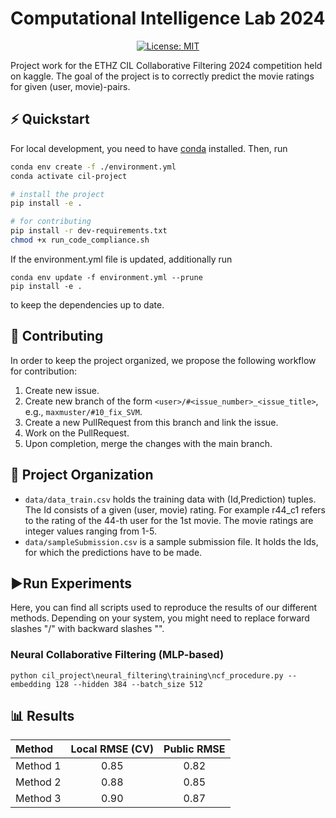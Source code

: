 # Computational Intelligence Lab 2024
<div align="center">

[![License: MIT](https://img.shields.io/badge/License-MIT-yellow.svg)](https://opensource.org/licenses/MIT)

</div>
Project work for the ETHZ CIL Collaborative Filtering 2024 competition held on kaggle. The goal of the project is to correctly predict the movie ratings for given (user, movie)-pairs.

## ⚡️ Quickstart
For local development, you need to have [conda](https://conda.io/projects/conda/en/latest/user-guide/install/index.html) installed. Then, run
```bash
conda env create -f ./environment.yml
conda activate cil-project

# install the project
pip install -e .

# for contributing
pip install -r dev-requirements.txt
chmod +x run_code_compliance.sh
```

If the environment.yml file is updated, additionally run
```
conda env update -f environment.yml --prune
pip install -e .
```
to keep the dependencies up to date.

## 🤝 Contributing
In order to keep the project organized, we propose the following workflow for contribution:
1. Create new issue.
1. Create new branch of the form ```<user>/#<issue_number>_<issue_title>```, e.g., ```maxmuster/#10_fix_SVM```.
1. Create a new PullRequest from this branch and link the issue.
1. Work on the PullRequest.
1. Upon completion, merge the changes with the main branch.

## 📂 Project Organization
- ```data/data_train.csv``` holds the training data with (Id,Prediction) tuples. The Id consists of a given (user, movie) rating. For example r44_c1 refers to the rating of the 44-th user for the 1st movie. The movie ratings are integer values ranging from 1-5.
- ```data/sampleSubmission.csv``` is a sample submission file. It holds the Ids, for which the predictions have to be made.

## ▶️Run Experiments

Here, you can find all scripts used to reproduce the results of our different methods. Depending on your system, you might need to replace forward slashes "/" with backward slashes "\".

### Neural Collaborative Filtering (MLP-based)
```python cil_project\neural_filtering\training\ncf_procedure.py --embedding 128 --hidden 384 --batch_size 512```

## 📊 Results
<div style="text-align: center;">

| Method   | Local RMSE (CV) | Public RMSE |
|:---------|:---------------:|:-----------:|
| Method 1 |      0.85       |    0.82     |
| Method 2 |      0.88       |    0.85     |
| Method 3 |      0.90       |    0.87     |

</div>